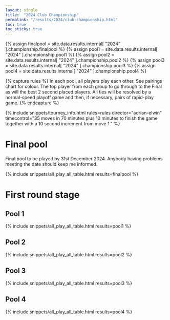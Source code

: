 ```yaml
---
layout: single
title:  "2024 Club Championship"
permalink: "/results/2024/club-championship.html"
toc: true
toc_sticky: true
---
```


{% assign finalpool = site.data.results.internal[ "2024" ].championship.finalpool %}
{% assign pool1 = site.data.results.internal[ "2024" ].championship.pool1 %}
{% assign pool2 = site.data.results.internal[ "2024" ].championship.pool2 %}
{% assign pool3 = site.data.results.internal[ "2024" ].championship.pool3 %}
{% assign pool4 = site.data.results.internal[ "2024" ].championship.pool4 %}

{% capture rules %}
In each pool, all players play each other. See pairings chart for colour.
The top player from each group to go through to the Final as will the best 2 second placed players.
All ties will be resolved by a normal-speed playoff game and then, if necessary, pairs of rapid-play game.
{% endcapture %}

{% include snippets/tourney_info.html rules=rules director="adrian-elwin" timecontrol="35 moves in 70 minutes plus 10 minutes to finish the game together with a 10 second increment from move 1." %}

# Final pool

Final pool to be played by 31st December 2024. Anybody having problems meeting the date should keep me informed.

{% include snippets/all_play_all_table.html results=finalpool %}


# First round stage

## Pool 1

{% include snippets/all_play_all_table.html results=pool1 %}

## Pool 2

{% include snippets/all_play_all_table.html results=pool2 %}

## Pool 3

{% include snippets/all_play_all_table.html results=pool3 %}

## Pool 4

{% include snippets/all_play_all_table.html results=pool4 %}
